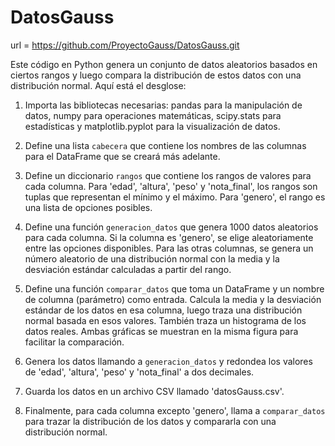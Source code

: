 # DatosGauss


url = https://github.com/ProyectoGauss/DatosGauss.git


Este código en Python genera un conjunto de datos aleatorios basados en ciertos rangos y luego compara la distribución de estos datos con una distribución normal. Aquí está el desglose:

1. Importa las bibliotecas necesarias: pandas para la manipulación de datos, numpy para operaciones matemáticas, scipy.stats para estadísticas y matplotlib.pyplot para la visualización de datos.

2. Define una lista `cabecera` que contiene los nombres de las columnas para el DataFrame que se creará más adelante.

3. Define un diccionario `rangos` que contiene los rangos de valores para cada columna. Para 'edad', 'altura', 'peso' y 'nota_final', los rangos son tuplas que representan el mínimo y el máximo. Para 'genero', el rango es una lista de opciones posibles.

4. Define una función `generacion_datos` que genera 1000 datos aleatorios para cada columna. Si la columna es 'genero', se elige aleatoriamente entre las opciones disponibles. Para las otras columnas, se genera un número aleatorio de una distribución normal con la media y la desviación estándar calculadas a partir del rango.

5. Define una función `comparar_datos` que toma un DataFrame y un nombre de columna (parámetro) como entrada. Calcula la media y la desviación estándar de los datos en esa columna, luego traza una distribución normal basada en esos valores. También traza un histograma de los datos reales. Ambas gráficas se muestran en la misma figura para facilitar la comparación.

6. Genera los datos llamando a `generacion_datos` y redondea los valores de 'edad', 'altura', 'peso' y 'nota_final' a dos decimales.

7. Guarda los datos en un archivo CSV llamado 'datosGauss.csv'.

8. Finalmente, para cada columna excepto 'genero', llama a `comparar_datos` para trazar la distribución de los datos y compararla con una distribución normal.

